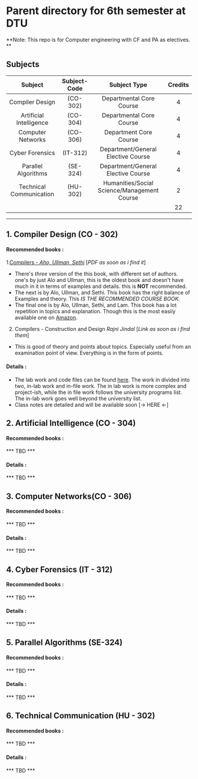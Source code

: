 # Parent directory for 6th semester at DTU
**Note: This repo is for Computer engineering with CF and PA as electives. **  
## Subjects  

|         Subject         | Subject-Code |               Subject Type               | Credits |
| :---------------------: | :----------: | :--------------------------------------: | :-----: |
|     Compiler Design     |   (CO-302)   |         Departmental Core Course         |    4    |
| Artificial Intelligence |   (CO-304)   |         Departmental Core Course         |    4    |
|    Computer Networks    |   (CO-306)   |          Department Core Course          |    4    |
|     Cyber Forensics     |   (IT-312)   |    Department/General Elective Course    |    4    |
|   Parallel Algorithms   |   (SE-324)   |    Department/General Elective Course    |    4    |
| Technical Communication |   (HU-302)   | Humanities/Social Science/Management Course |    2    |
|                         |              |                                          |   22    |

-----


## 1. Compiler Design (CO - 302)  
#### Recommended books :  
1.[Compilers - *Aho, Ullman, Sethi*](https://goo.gl/nWnn7F)  [*PDF as soon as i find it*]

* There's *three*  version of the this book, with different set of authors. one's by just Alo and Ullman, this is the oldest book and doesn't have much in it in terms of examples and details. this is **NOT** recommended.  
* The next is by Alo, Ullman, and Sethi. This book has the right balance of Examples and theory. This *IS THE RECOMMENDED COURSE BOOK*.
* The final one is by Alo, Ullman, Sethi, and Lam. This book has a lot repetition in topics and explanation. Though this is the most easily available one on [Amazon](https://goo.gl/nWnn7F).

2. Compilers - Construction and Design *Rajni Jindal* [*Link as soon as i find them*]
* This is good of theory and points about topics. Especially useful from an examination point of view. Everything is in the form of points.

#### Details :  
* The lab work and code files can be found [here](/CO302_Compiler_Design/CD_Lab/). The work in divided into two, in-lab work and in-file work. The in lab work is more complex and project-ish, while the in file work follows the university programs list. The in-lab work goes well beyond the university list.
* Class notes are detailed and will be available soon [-> HERE <-]

## 2. Artificial Intelligence (CO - 304)
#### Recommended books :  

*** TBD ***  

#### Details :  

*** TBD ***  

## 3. Computer Networks(CO - 306)  
#### Recommended books :
*** TBD ***   

#### Details :  

*** TBD ***

## 4. Cyber Forensics (IT - 312)  
#### Recommended books :  

*** TBD ***  

#### Details :

*** TBD ***

## 5. Parallel Algorithms (SE-324)  
#### Recommended books :

*** TBD ***  

#### Details :
*** TBD ***  

## 6. Technical Communication (HU - 302)  
#### Recommended books :
*** TBD ***  

#### Details :
*** TBD ***   
